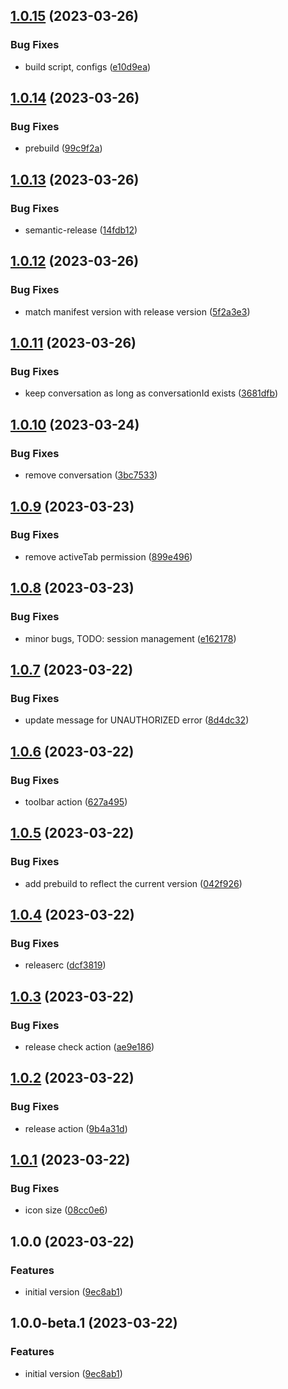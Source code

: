 ## [1.0.15](https://github.com/entelecheia/entelecheia-lecture-bot/compare/v1.0.14...v1.0.15) (2023-03-26)


### Bug Fixes

* build script, configs ([e10d9ea](https://github.com/entelecheia/entelecheia-lecture-bot/commit/e10d9ea35e9b159cf50181805f3d0de59ffb1387))

## [1.0.14](https://github.com/entelecheia/entelecheia-lecture-bot/compare/v1.0.13...v1.0.14) (2023-03-26)


### Bug Fixes

* prebuild ([99c9f2a](https://github.com/entelecheia/entelecheia-lecture-bot/commit/99c9f2a5d8109f591b58bd6b0770f2bf2eca3640))

## [1.0.13](https://github.com/entelecheia/entelecheia-lecture-bot/compare/v1.0.12...v1.0.13) (2023-03-26)


### Bug Fixes

* semantic-release ([14fdb12](https://github.com/entelecheia/entelecheia-lecture-bot/commit/14fdb12b4cda229263198efb81bd9b6449a7dd74))

## [1.0.12](https://github.com/entelecheia/entelecheia-lecture-bot/compare/v1.0.11...v1.0.12) (2023-03-26)


### Bug Fixes

* match manifest version with release version ([5f2a3e3](https://github.com/entelecheia/entelecheia-lecture-bot/commit/5f2a3e3a2b6a94b4b8735d9f7b18242879cae11e))

## [1.0.11](https://github.com/entelecheia/entelecheia-lecture-bot/compare/v1.0.10...v1.0.11) (2023-03-26)


### Bug Fixes

* keep conversation as long as conversationId exists ([3681dfb](https://github.com/entelecheia/entelecheia-lecture-bot/commit/3681dfb4a3d70c0b0d37f979a8534bf99a6ff0d1))

## [1.0.10](https://github.com/entelecheia/entelecheia-lecture-bot/compare/v1.0.9...v1.0.10) (2023-03-24)


### Bug Fixes

* remove conversation ([3bc7533](https://github.com/entelecheia/entelecheia-lecture-bot/commit/3bc75336eb693d6e614d03ebcdae1d7da3547d26))

## [1.0.9](https://github.com/entelecheia/entelecheia-lecture-bot/compare/v1.0.8...v1.0.9) (2023-03-23)


### Bug Fixes

* remove activeTab permission ([899e496](https://github.com/entelecheia/entelecheia-lecture-bot/commit/899e49610acfcfe3c10c7afc2dd72e9326e15e23))

## [1.0.8](https://github.com/entelecheia/entelecheia-lecture-bot/compare/v1.0.7...v1.0.8) (2023-03-23)


### Bug Fixes

* minor bugs, TODO: session management ([e162178](https://github.com/entelecheia/entelecheia-lecture-bot/commit/e16217854fd86d9f7297fa6f5837728362651bbf))

## [1.0.7](https://github.com/entelecheia/entelecheia-lecture-bot/compare/v1.0.6...v1.0.7) (2023-03-22)


### Bug Fixes

* update message for UNAUTHORIZED error ([8d4dc32](https://github.com/entelecheia/entelecheia-lecture-bot/commit/8d4dc3260b3ff768bc0a077408626b8f45c9ef41))

## [1.0.6](https://github.com/entelecheia/entelecheia-lecture-bot/compare/v1.0.5...v1.0.6) (2023-03-22)


### Bug Fixes

* toolbar action ([627a495](https://github.com/entelecheia/entelecheia-lecture-bot/commit/627a495e0f9ed16f80deb53f2bf79f350baee0fb))

## [1.0.5](https://github.com/entelecheia/entelecheia-lecture-bot/compare/v1.0.4...v1.0.5) (2023-03-22)


### Bug Fixes

* add prebuild to reflect the current version ([042f926](https://github.com/entelecheia/entelecheia-lecture-bot/commit/042f9269d9d33f5a0419a28b69620a5db1d2d12b))

## [1.0.4](https://github.com/entelecheia/entelecheia-lecture-bot/compare/v1.0.3...v1.0.4) (2023-03-22)


### Bug Fixes

* releaserc ([dcf3819](https://github.com/entelecheia/entelecheia-lecture-bot/commit/dcf38197fafe3e0572086eb3b39dd00db772a874))

## [1.0.3](https://github.com/entelecheia/entelecheia-lecture-bot/compare/v1.0.2...v1.0.3) (2023-03-22)


### Bug Fixes

* release check action ([ae9e186](https://github.com/entelecheia/entelecheia-lecture-bot/commit/ae9e18684ce5ee3a7f950020252481dbf3a075a1))

## [1.0.2](https://github.com/entelecheia/entelecheia-lecture-bot/compare/v1.0.1...v1.0.2) (2023-03-22)


### Bug Fixes

* release action ([9b4a31d](https://github.com/entelecheia/entelecheia-lecture-bot/commit/9b4a31d78f51fe98f995dd4486b183d687db5a16))

## [1.0.1](https://github.com/entelecheia/entelecheia-lecture-bot/compare/v1.0.0...v1.0.1) (2023-03-22)


### Bug Fixes

* icon size ([08cc0e6](https://github.com/entelecheia/entelecheia-lecture-bot/commit/08cc0e6708016e745547a8b5d565244ae0e365fd))

## 1.0.0 (2023-03-22)


### Features

* initial version ([9ec8ab1](https://github.com/entelecheia/entelecheia-lecture-bot/commit/9ec8ab1073c6c21c7e3338208d322e886eb1554b))

## 1.0.0-beta.1 (2023-03-22)


### Features

* initial version ([9ec8ab1](https://github.com/entelecheia/entelecheia-lecture-bot/commit/9ec8ab1073c6c21c7e3338208d322e886eb1554b))
